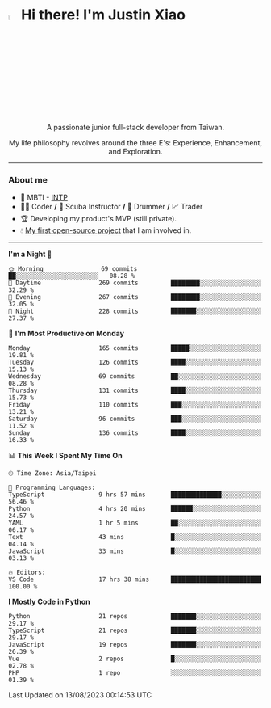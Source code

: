 # <img src="https://media.giphy.com/media/hvRJCLFzcasrR4ia7z/giphy.gif" width="5%">Hi there! I'm Justin Xiao
<p align="center">A passionate junior full-stack developer from Taiwan.  </p>
<p align="center">My life philosophy revolves around the three E's: Experience, Enhancement, and Exploration.</p>

---
### About me
- 👀 MBTI - [INTP](https://www.16personalities.com/intp-personality)
- 👨‍💻 Coder **/** 🤿 Scuba Instructor **/** 🥁 Drummer **/** 📈 Trader
- 🏆 Developing my product's MVP (still private).
- 💧 [My first open-source project](https://github.com/Game-as-a-Service/Game-Lobby-Web) that I am involved in.

---
<!--START_SECTION:waka-->
**I'm a Night 🦉** 

```text
🌞 Morning                69 commits          ██░░░░░░░░░░░░░░░░░░░░░░░   08.28 % 
🌆 Daytime                269 commits         ████████░░░░░░░░░░░░░░░░░   32.29 % 
🌃 Evening                267 commits         ████████░░░░░░░░░░░░░░░░░   32.05 % 
🌙 Night                  228 commits         ███████░░░░░░░░░░░░░░░░░░   27.37 % 
```
📅 **I'm Most Productive on Monday** 

```text
Monday                   165 commits         █████░░░░░░░░░░░░░░░░░░░░   19.81 % 
Tuesday                  126 commits         ████░░░░░░░░░░░░░░░░░░░░░   15.13 % 
Wednesday                69 commits          ██░░░░░░░░░░░░░░░░░░░░░░░   08.28 % 
Thursday                 131 commits         ████░░░░░░░░░░░░░░░░░░░░░   15.73 % 
Friday                   110 commits         ███░░░░░░░░░░░░░░░░░░░░░░   13.21 % 
Saturday                 96 commits          ███░░░░░░░░░░░░░░░░░░░░░░   11.52 % 
Sunday                   136 commits         ████░░░░░░░░░░░░░░░░░░░░░   16.33 % 
```


📊 **This Week I Spent My Time On** 

```text
🕑︎ Time Zone: Asia/Taipei

💬 Programming Languages: 
TypeScript               9 hrs 57 mins       ██████████████░░░░░░░░░░░   56.46 % 
Python                   4 hrs 20 mins       ██████░░░░░░░░░░░░░░░░░░░   24.57 % 
YAML                     1 hr 5 mins         ██░░░░░░░░░░░░░░░░░░░░░░░   06.17 % 
Text                     43 mins             █░░░░░░░░░░░░░░░░░░░░░░░░   04.14 % 
JavaScript               33 mins             █░░░░░░░░░░░░░░░░░░░░░░░░   03.13 % 

🔥 Editors: 
VS Code                  17 hrs 38 mins      █████████████████████████   100.00 % 
```

**I Mostly Code in Python** 

```text
Python                   21 repos            ███████░░░░░░░░░░░░░░░░░░   29.17 % 
TypeScript               21 repos            ███████░░░░░░░░░░░░░░░░░░   29.17 % 
JavaScript               19 repos            ███████░░░░░░░░░░░░░░░░░░   26.39 % 
Vue                      2 repos             █░░░░░░░░░░░░░░░░░░░░░░░░   02.78 % 
PHP                      1 repo              ░░░░░░░░░░░░░░░░░░░░░░░░░   01.39 % 
```




 Last Updated on 13/08/2023 00:14:53 UTC
<!--END_SECTION:waka-->
